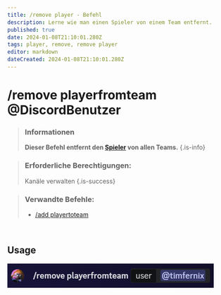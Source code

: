 ```yaml
---
title: /remove player - Befehl
description: Lerne wie man einen Spieler von einem Team entfernt.
published: true
date: 2024-01-08T21:10:01.280Z
tags: player, remove, remove player
editor: markdown
dateCreated: 2024-01-08T21:10:01.280Z
---
```


# /remove playerfromteam @DiscordBenutzer

>### Informationen
>**Dieser Befehl entfernt den [Spieler](/en/terms/player) von allen Teams.**
>{.is-info}

>### Erforderliche Berechtigungen: 
>Kanäle verwalten
>{.is-success}

>### Verwandte Befehle:
>-   [/add playertoteam](/de/commands/add/playerToTeam/)  
    
    
<br>

## Usage

![](/en_/en_remove_player.png)